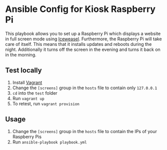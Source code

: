 # Ansible Config for Kiosk Raspberry Pi

This playbook allows you to set up a Raspberry Pi which displays a website in full screen mode using [Iceweasel](https://wiki.debian.org/Iceweasel). Furthermore, the Raspberry Pi will take care of itself. This means that it installs updates and reboots during the night. Additionally it turns off the screen in the evening and turns it back on in the morning.

## Test locally
1. Install [Vagrant](https://www.vagrantup.com/downloads.html)
2. Change the `[screens]` group in the `hosts` file to contain only `127.0.0.1`
3. `cd` into the `test` folder
4. Run `vagrant up`
5. To retest, run `vagrant provision`

## Usage
1. Change the `[screens]` group in the `hosts` file to contain the IPs of your Raspberry Pis
2. Run `ansible-playbook playbook.yml`
